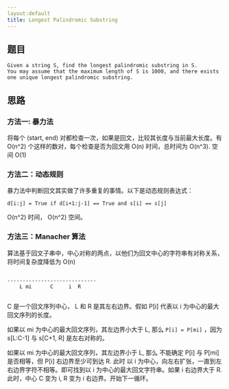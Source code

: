 ```yaml
---
layout:default
title: Longest Palindromic Substring 
---
```


## 题目 

```
Given a string S, find the longest palindromic substring in S.
You may assume that the maximum length of S is 1000, and there exists one unique longest palindromic substring.
```


## 思路 

### 方法一: 暴力法

将每个 (start, end) 对都检查一次，如果是回文，比较其长度与当前最大长度。有 O(n^2) 个这样的数对，每个检查是否为回文用
O(n) 时间，总时间为 O(n^3). 空间 O(1)


### 方法二：动态规则

暴力法中判断回文其实做了许多重复的事情。以下是动态规则表达式：

```
d[i:j] = True if d[i+1:j-1] == True and s[i] == s[j]
```

O(n^2) 时间， O(n^2) 空间。

### 方法三：Manacher  算法

算法基于回文子串中，中心对称的两点，以他们为回文中心的字符串有对称关系，将时间复杂度降低为 O(n)

```

-----------------------------
    L mi      C     i  R
    
```

C 是一个回文序列中心， L 和 R 是其左右边界。假如 P[i] 代表以 i 为中心的最大回文序列的长度。

如果以 mi 为中心的最大回文序列，其左边界小大于 L, 那么 `P[i] = P[mi]` ，因为 s[L:C-1] 与 s[C+1, R] 是左右对称的。

如果以 mi 为中心的最大回文序列，其左边界小于 L, 那么 不能确定 P[i] 与 P[mi] 是否相等，但 P[i] 右边界至少可到达 R. 此时
以 i 为中心，向左右扩张，一直到左右边界字符不相等。即可找到以 i 为中心的最大回文字符串。如果 i 右边界大于 R. 此时，中心
C 变为 i, R 变为 i 右边界。开始下一循环。
